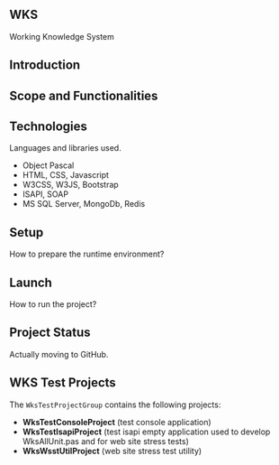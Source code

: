 ## WKS
Working Knowledge System

## Introduction

## Scope and Functionalities

## Technologies
Languages and libraries used.
- Object Pascal
- HTML, CSS, Javascript
- W3CSS, W3JS, Bootstrap
- ISAPI, SOAP
- MS SQL Server, MongoDb, Redis

## Setup
How to prepare the runtime environment?

## Launch
How to run the project?

## Project Status
Actually moving to GitHub.

## WKS Test Projects
The `WksTestProjectGroup` contains the following projects:
- **WksTestConsoleProject** (test console application)
- **WksTestIsapiProject**   (test isapi empty application used to develop WksAllUnit.pas and for web site stress tests)
- **WksWsstUtilProject**    (web site stress test utility)

